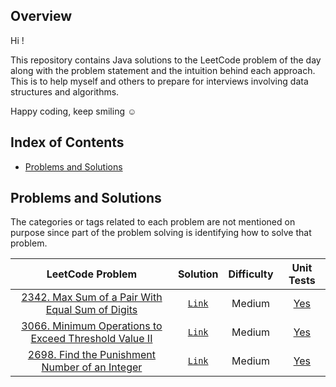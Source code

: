 ## Overview
Hi !

This repository contains Java solutions to the LeetCode problem of the day along with the problem statement and the intuition behind each approach. This is to help myself and others to prepare for interviews involving data structures and algorithms.

Happy coding, keep smiling ☺️

## Index of Contents
- [Problems and Solutions](https://github.com/DhruvSaraswat/LeetCode-Solutions?tab=readme-ov-file#problems-and-solutions)

## Problems and Solutions
The categories or tags related to each problem are not mentioned on purpose since part of the problem solving is identifying how to solve that problem.

|LeetCode Problem|Solution|Difficulty|Unit Tests|
|:-------------:|:-------------:|:-----:|:---:|
|[2342. Max Sum of a Pair With Equal Sum of Digits](https://leetcode.com/problems/max-sum-of-a-pair-with-equal-sum-of-digits/description/)|[`Link`](https://github.com/DhruvSaraswat/LeetCode-Solutions/blob/main/src/02342-Max-Sum-of-a-Pair-With-Equal-Sum-Of-Digits/main/MaxSumOfAPairWithEqualSumOfDigits.java)|Medium|[Yes](https://github.com/DhruvSaraswat/LeetCode-Solutions/blob/main/src/02342-Max-Sum-of-a-Pair-With-Equal-Sum-Of-Digits/test/MaxSumOfAPairWithEqualSumOfDigitsTest.java)|
|[3066. Minimum Operations to Exceed Threshold Value II](https://leetcode.com/problems/minimum-operations-to-exceed-threshold-value-ii/description/)|[`Link`](https://github.com/DhruvSaraswat/LeetCode-Solutions/blob/main/src/03066-Minimum-Operations-to-Exceed-Threshold-Value-II/main/MinimumNumberOfOperationsToExceedThresholdValueII.java)|Medium|[Yes](https://github.com/DhruvSaraswat/LeetCode-Solutions/blob/main/src/03066-Minimum-Operations-to-Exceed-Threshold-Value-II/test/MinimumNumberOfOperationsToExceedThresholdValueIITest.java)|
|[2698. Find the Punishment Number of an Integer](https://leetcode.com/problems/find-the-punishment-number-of-an-integer/description/)|[`Link`](https://github.com/DhruvSaraswat/LeetCode-Solutions/blob/main/src/02698-Find-the-Punishment-Number-of-an-Integer/main/FindPunishmentNumberOfInteger.java)|Medium|[Yes](https://github.com/DhruvSaraswat/LeetCode-Solutions/blob/main/src/02698-Find-the-Punishment-Number-of-an-Integer/test/FindPunishmentNumberOfIntegerTest.java)|
